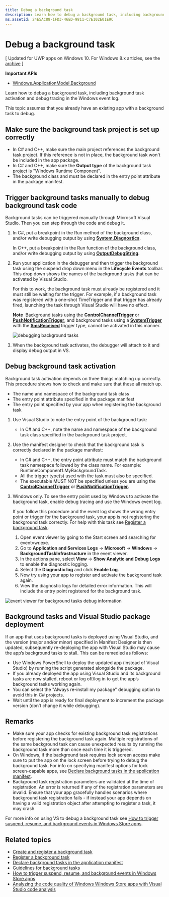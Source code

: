 ```yaml
---
title: Debug a background task
description: Learn how to debug a background task, including background task activation and debug tracing in the Windows event log.
ms.assetid: 24E5AC88-1FD3-46ED-9811-C7E102E01E9C
---
```


# Debug a background task


\[ Updated for UWP apps on Windows 10. For Windows 8.x articles, see the [archive](http://go.microsoft.com/fwlink/p/?linkid=619132) \]


**Important APIs**

-   [Windows.ApplicationModel.Background](https://msdn.microsoft.com/library/windows/apps/br224847)

Learn how to debug a background task, including background task activation and debug tracing in the Windows event log.

This topic assumes that you already have an existing app with a background task to debug.

## Make sure the background task project is set up correctly


-   In C# and C++, make sure the main project references the background task project. If this reference is not in place, the background task won't be included in the app package.
-   In C# and C++, make sure the **Output type** of the background task project is "Windows Runtime Component".
-   The background class and must be declared in the entry point attribute in the package manifest.

## Trigger background tasks manually to debug background task code


Background tasks can be triggered manually through Microsoft Visual Studio. Then you can step through the code and debug it.

1.  In C#, put a breakpoint in the Run method of the background class, and/or write debugging output by using [**System.Diagnostics**](https://msdn.microsoft.com/library/windows/apps/xaml/hh441592.aspx).

    In C++, put a breakpoint in the Run function of the background class, and/or write debugging output by using [**OutputDebugString**](https://msdn.microsoft.com/library/windows/desktop/aa363362).

2.  Run your application in the debugger and then trigger the background task using the suspend drop down menu in the **Lifecycle Events** toolbar. This drop down shows the names of the background tasks that can be activated by Visual Studio.

    For this to work, the background task must already be registered and it must still be waiting for the trigger. For example, if a background task was registered with a one-shot TimeTrigger and that trigger has already fired, launching the task through Visual Studio will have no effect.

    **Note**  Background tasks using the [**ControlChannelTrigger**](https://msdn.microsoft.com/library/windows/apps/hh701032) or [**PushNotificationTrigger**](https://msdn.microsoft.com/library/windows/apps/hh700543), and background tasks using a [**SystemTrigger**](https://msdn.microsoft.com/library/windows/apps/br224838) with the [**SmsReceived**](https://msdn.microsoft.com/library/windows/apps/br224839) trigger type, cannot be activated in this manner.     

    ![debugging background tasks](images/debugging-activation.png)

3.  When the background task activates, the debugger will attach to it and display debug output in VS.

## Debug background task activation


Background task activation depends on three things matching up correctly. This procedure shows how to check and make sure that these all match up.

-   The name and namespace of the background task class
-   The entry point attribute specified in the package manifest
-   The entry point specified by your app when registering the background task

1.  Use Visual Studio to note the entry point of the background task:

    -   In C# and C++, note the name and namespace of the background task class specified in the background task project.

2.  Use the manifest designer to check that the background task is correctly declared in the package manifest:

    -   In C# and C++, the entry point attribute must match the background task namespace followed by the class name. For example: RuntimeComponent1.MyBackgroundTask.
    -   All the trigger type(s) used with the task must also be specified.
    -   The executable MUST NOT be specified unless you are using the [**ControlChannelTrigger**](https://msdn.microsoft.com/library/windows/apps/hh701032) or [**PushNotificationTrigger**](https://msdn.microsoft.com/library/windows/apps/hh700543).

3.  Windows only. To see the entry point used by Windows to activate the background task, enable debug tracing and use the Windows event log.

    If you follow this procedure and the event log shows the wrong entry point or trigger for the background task, your app is not registering the background task correctly. For help with this task see [Register a background task](register-a-background-task.md).

    1.  Open event viewer by going to the Start screen and searching for eventvwr.exe.
    2.  Go to **Application and Services Logs** -&gt; **Microsoft** -&gt; **Windows** -&gt; **BackgroundTaskInfrastructure** in the event viewer.
    3.  In the actions pane, select **View** -&gt; **Show Analytic and Debug Logs** to enable the diagnostic logging.
    4.  Select the **Diagnostic log** and click **Enable Log**.
    5.  Now try using your app to register and activate the background task again.
    6.  View the diagnostic logs for detailed error information. This will include the entry point registered for the background task.

![event viewer for background tasks debug information](images/event-viewer.png)

## Background tasks and Visual Studio package deployment


If an app that uses background tasks is deployed using Visual Studio, and the version (major and/or minor) specified in Manifest Designer is then updated, subsequently re-deploying the app with Visual Studio may cause the app’s background tasks to stall. This can be remedied as follows:

-   Use Windows PowerShell to deploy the updated app (instead of Visual Studio) by running the script generated alongside the package.
-   If you already deployed the app using Visual Studio and its background tasks are now stalled, reboot or log off/log in to get the app’s background tasks working again.
-   You can select the "Always re-install my package" debugging option to avoid this in C# projects.
-   Wait until the app is ready for final deployment to increment the package version (don’t change it while debugging).

## Remarks


-   Make sure your app checks for existing background task registrations before registering the background task again. Multiple registrations of the same background task can cause unexpected results by running the background task more than once each time it is triggered.
-   On Windows, if the background task requires lock screen access make sure to put the app on the lock screen before trying to debug the background task. For info on specifying manifest options for lock screen-capable apps, see [Declare background tasks in the application manifest](declare-background-tasks-in-the-application-manifest.md).
-   Background task registration parameters are validated at the time of registration. An error is returned if any of the registration parameters are invalid. Ensure that your app gracefully handles scenarios where background task registration fails - if instead your app depends on having a valid registration object after attempting to register a task, it may crash.

For more info on using VS to debug a background task see [How to trigger suspend, resume, and background events in Windows Store apps](https://msdn.microsoft.com/library/windows/apps/xaml/hh974425.aspx).

## Related topics

* [Create and register a background task](create-and-register-a-background-task.md)
* [Register a background task](register-a-background-task.md)
* [Declare background tasks in the application manifest](declare-background-tasks-in-the-application-manifest.md)
* [Guidelines for background tasks](guidelines-for-background-tasks.md)
* [How to trigger suspend, resume, and background events in Windows Store apps](https://msdn.microsoft.com/library/windows/apps/xaml/hh974425.aspx)
* [Analyzing the code quality of Windows Windows Store apps with Visual Studio code analysis](https://msdn.microsoft.com/library/windows/apps/xaml/hh441471.aspx)

 

 



